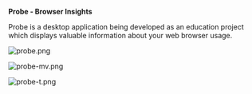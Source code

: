 **Probe - Browser Insights**

Probe is a desktop application being developed as an education project which displays valuable information about your web browser usage.


![probe.png](https://i.postimg.cc/Y9ZtRcDp/probe.png)

![probe-mv.png](https://i.postimg.cc/fWSzLLkk/probe-mv.png)

![probe-t.png](https://i.postimg.cc/fT4w0N0C/probe-t.png)
